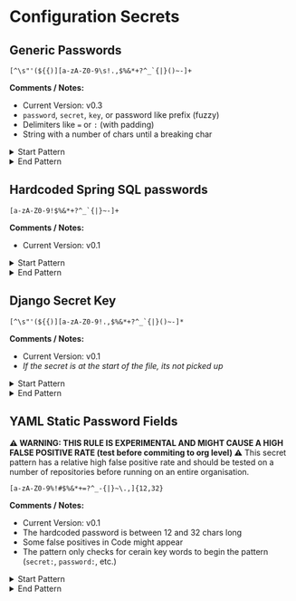 # Configuration Secrets

## Generic Passwords

```regex
[^\s"'(${{)][a-zA-Z0-9\s!.,$%&*+?^_`{|}()~-]+
```

**Comments / Notes:**

- Current Version: v0.3
- `password`, `secret`, `key`, or password like prefix (fuzzy)
- Delimiters like `=` or `:` (with padding)
- String with a number of chars until a breaking char

<details>
<summary>Start Pattern</summary>
<p>

```regex
(?i)((api|jwt|mysql|)?(_|-|.)?((pass|pas)(wd|wrd|word|code|phrase)|pass|pwd|secret|token))(\s+|)(=|:)(\s+|)("|'|\s|)
```

</p>
</details>
<details>
<summary>End Pattern</summary>
<p>

```regex
\z|[^a-zA-Z0-9\s!.,$%&*+?^_`{|}()~-]|'|"
```

</p>
</details>

## Hardcoded Spring SQL passwords

```regex
[a-zA-Z0-9!$%&*+?^_`{|}~-]+
```

**Comments / Notes:**

- Current Version: v0.1

<details>
<summary>Start Pattern</summary>
<p>

```regex
[^0-9A-Za-z](spring.datasource.password|jdbc.password)(\s+|)=(\s+|)
```

</p>
</details>
<details>
<summary>End Pattern</summary>
<p>

```regex
\z|[^0-9A-Za-z]|'
```

</p>
</details>

## Django Secret Key

```regex
[^\s"'(${{)][a-zA-Z0-9!.,$%&*+?^_`{|}()~-]*
```

**Comments / Notes:**

- Current Version: v0.1
- _If the secret is at the start of the file, its not picked up_

<details>
<summary>Start Pattern</summary>
<p>

```regex
[^0-9A-Za-z](SECRET_KEY)(\s+|)=(\s+|)("|')
```

</p>
</details>
<details>
<summary>End Pattern</summary>
<p>

```regex
\z|[^a-zA-Z0-9\s!.,$%&*+?^_`{|}()~-]|'|"
```

</p>
</details>

## YAML Static Password Fields
**⚠️ WARNING: THIS RULE IS EXPERIMENTAL AND MIGHT CAUSE A HIGH FALSE POSITIVE RATE (test before commiting to org level) ⚠️**
This secret pattern has a relative high false positive rate and should be tested on a number of repositories before running on an entire organisation.

```regex
[a-zA-Z0-9%!#$%&*+=?^_-{|}~\.,]{12,32}
```

**Comments / Notes:**

- Current Version: v0.1
- The hardcoded password is between 12 and 32 chars long
- Some false positives in Code might appear
- The pattern only checks for cerain key words to begin the pattern (`secret:`, `password:`, etc.)

<details>
<summary>Start Pattern</summary>
<p>

```regex
[^0-9A-Za-z](\s+|)(secret|service_pass(wd|word|code|phrase)|pass(wd|word|code|phrase)|key)(\s+|):(\s+|)
```

</p>
</details>
<details>
<summary>End Pattern</summary>
<p>

```regex
[^0-9A-Za-z'"\(\)]|\z
```

</p>
</details>